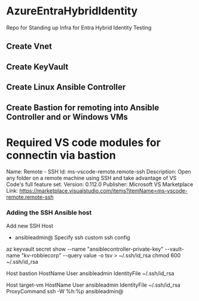 # AzureEntraHybridIdentity
Repo for Standing up Infra for Entra Hybrid Identity Testing

## Create Vnet

## Create KeyVault

## Create Linux Ansible Controller

## Create Bastion for remoting into Ansible Controller and or Windows VMs


# Required VS code modules for connectin via bastion

Name: Remote - SSH
Id: ms-vscode-remote.remote-ssh
Description: Open any folder on a remote machine using SSH and take advantage of VS Code's full feature set.
Version: 0.112.0
Publisher: Microsoft
VS Marketplace Link: https://marketplace.visualstudio.com/items?itemName=ms-vscode-remote.remote-ssh

### Adding the SSH Ansible host
Add new SSH Host
- ansibleadmin@<BastionHostPublicIP>
Specify ssh custom ssh config


az keyvault secret show --name "ansiblecontroller-private-key" --vault-name "kv-robbiecorp" --query value -o tsv > ~/.ssh/id_rsa
chmod 600 ~/.ssh/id_rsa


Host bastion
  HostName <BastionHostPublicIP>
  User ansibleadmin
  IdentityFile ~/.ssh/id_rsa

Host target-vm
  HostName <TargetVMPrivateIP>
  User ansibleadmin
  IdentityFile ~/.ssh/id_rsa
  ProxyCommand ssh -W %h:%p ansibleadmin@<BastionHostPublicIP>